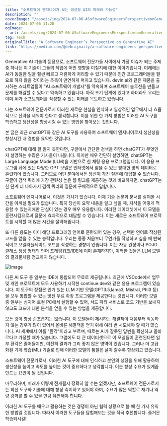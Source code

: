 ```yaml
---
title: "소프트웨어 엔지니어가 보는 생성형 AI의 미래와 가능성"
description: ""
coverImage: "/assets/img/2024-07-06-ASoftwareEngineersPerspectiveonGenerativeAI_0.png"
date: 2024-07-06 11:28
ogImage: 
  url: /assets/img/2024-07-06-ASoftwareEngineersPerspectiveonGenerativeAI_0.png
tag: Tech
originalTitle: "A Software Engineer’s Perspective on Generative AI"
link: "https://medium.com/@debrajmaity/a-software-engineers-perspective-on-generative-ai-5e97dc6bf102"
---
```



Generative AI 기술의 등장으로, 소프트웨어 전문가들 사이에서 가장 이슈가 되는 주제 중 하나는 이 기술이 그들의 직업에 어떤 영향을 미칠지에 대한 이야기입니다. 미래에는 AI가 동일한 일을 훨씬 빠르고 저렴하게 처리할 수 있기 때문에 인간 프로그래머들을 필요로 하지 않을 것이라는 추측이 만연하게 퍼지고 있습니다. devin.ai와 같은 제품을 출시하는 스타트업들이 "AI 소프트웨어 개발자"를 약속하며 소프트웨어 솔루션을 만들고 문제를 해결할 수 있다고 약속하고 있습니다. 아직 초기 단계에 있다고 하더라도 우리는 이미 AI가 소프트웨어를 작성할 수 있는 미래를 목도하고 있습니다.

나는 소프트웨어 전문가로서 이러한 새로운 현실을 인식하고 일상적인 업무에서 더 효율적으로 전략을 세워야 한다고 생각합니다. 이를 위한 한 가지 방법은 이러한 AI 도구를 학습하고 생산성을 향상시킬 수 있는 방법을 찾아보는 것입니다.

본 글은 최근 chatGPT와 같은 AI 도구를 사용하여 소프트웨어 엔지니어로서 생산성을 향상시킨 내 경험을 요약한 것입니다.

chatGPT에 대해 잘 알지 못한다면, 구글에서 간단한 검색을 하면 chatGPT가 무엇인지 설명하는 수많은 기사들이 나옵니다. 하지만 매우 간단히 설명하면, chatGPT는 Large Language Model(LLM)을 기반으로 한 채팅 응용 프로그램입니다. 이 응용 프로그램 뒤에 있는 다양한 GPT 모델은 인터넷에서 얻을 수 있는 방대한 양의 데이터로 훈련되어 있습니다. 그러므로 어떤 분야에서든 당신이 가진 질문에 대답할 수 있습니다. 구글이 검색 쿼리에 가장 관련성 높은 웹 링크를 제공하는 것과 비교하자면, chatGPT는 한 단계 더 나아가서 검색 쿼리의 질문에 구체적으로 답합니다.

<div class="content-ad"></div>

소프트웨어 엔지니어로서, 이것은 가치가 있습니다. 이제 기술 논문과 문서를 살펴볼 시간을 아끼실 필요가 없습니다. 특히 당신이 요약 내용을 알고 싶을 때, 지식을 어떻게 적용할 수 있는지에만 관심이 있는 경우 매우 유용합니다. 이러한 데이터셋에서 이 모델을 훈련시킴으로써 질문에 효과적으로 대답할 수 있습니다. 이는 새로운 소프트웨어 프로젝트를 시작할 때 많은 시간을 절약해줍니다.

또 다른 용도는 이미 해당 프로그래밍 언어로 훈련되어 있는 경우, 선택한 언어로 작성된 코드를 얻을 수 있는 능력입니다. 우리는 종종 처음부터 무언가를 작성하고 싶을 때 반복적이고 보일러플레이트 코드를 작성하는 경향이 있습니다. 이는 자동 완성이나 POJO 클래스 생성 형태의 언어 프레임워크/IDE에 이미 존재하지만, 이러한 것들은 LLM 모델의 결과물처럼 정교하지 않습니다.

![Image](/assets/img/2024-07-06-ASoftwareEngineersPerspectiveonGenerativeAI_0.png)

다른 AI 도구 중 일부는 IDE에 통합되어 무료로 제공됩니다. 최근에 VSCode에서 업무 및 개인 프로젝트에 모두 사용하기 시작한 continue.dev와 같은 응용 프로그램이 있습니다. 이 도구의 장점은 인기 있는 LLM 기반 모델(GPT3.5,lama3, Mistral, Phi3 등)을 모두 통합할 수 있는 멋진 무료 확장 프로그램을 제공한다는 것입니다. 이러한 모델 중 일부는 심지어 로컬 PC에서 실행할 수 있어, 서드 파티 서비스로 코드 기반을 보내지 않고도 코드에 대한 분석을 얻을 수 있는 방법을 제공합니다.

<div class="content-ad"></div>

모든 것이 항상 순조롭지는 않습니다. 이 모델들이 제시하는 해결책이 처음부터 작동하지 않는 경우가 많이 있어서 올바른 해결책을 얻기 위해 여러 번 시도해야 할 때가 많습니다. AI 세계에서 이를 "환각"이라고 부르며, 때로는 AI가 잘못된 답변을 확신하고 올바르다고 가정할 때가 있습니다. 그럼에도 더 큰 데이터셋으로 이 모델들이 훈련된다면 일부 환각은 줄어들지만, 여전히 결과가 그리 좋지 않은 영역이 있습니다. 그러나 더 고급화된 기계 학습(ML) 기술로 인해 이러한 모델의 품질은 날이 갈수록 향상되고 있습니다.

소프트웨어 전문가로서, 이러한 AI 도구에 대해 인식하고 본인의 성장을 위해 활용하여 생산성을 높이고 속도를 높이는 것이 중요하다고 생각합니다. 이는 항상 수요가 있게끔 만드는 요인이 될 것입니다.

마무리하며, 미래가 어떻게 전개될지 정확히 알 수는 없겠지만, 소프트웨어 전문가로서는 최신 도구와 기술에 대해 항상 숙지하고 있어야 하며, 수요가 많은 역할로 재기나 역량 강화를 할 수 있을 만큼 유연해야 합니다.

이러한 AI 도구를 배우고 활용하는 것은 경쟁이 아닌 협력 상황으로 볼 때 한 가지 유익한 방법일 것입니다. 따라서 이러한 도구들을 탐험해보는 것을 적극 추천합니다. 즐거운 학습되시길!